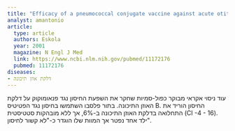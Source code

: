 ```yaml
---
title: "Efficacy of a pneumococcal conjugate vaccine against acute otitis media"
analyst: amantonio
article:
  type: article
  authors: Eskola
  year: 2001
  magazine: N Engl J Med
  link: https://www.ncbi.nlm.nih.gov/pubmed/11172176
  pubmed: 11172176
diseases:
- דלקת אוזן תיכונה
---
```


עוד ניסוי אקראי מבוקר כפול-סמיות שחקר את השפעת החיסון נגד פנאומוקוק על דלקת האוזן התיכונה. בתור פלסבו השתמשו בחיסון נגד הפטיטיס B.
החיסון הוריד את התחלואה בדלקת האוזן התיכונה ב-6%, אך ללא מובהקות סטטיסטית (CI -4 - 16).
ילד אחד נפטר אך המוות שלו הוגדר כ-"לא קשור לחיסון".

